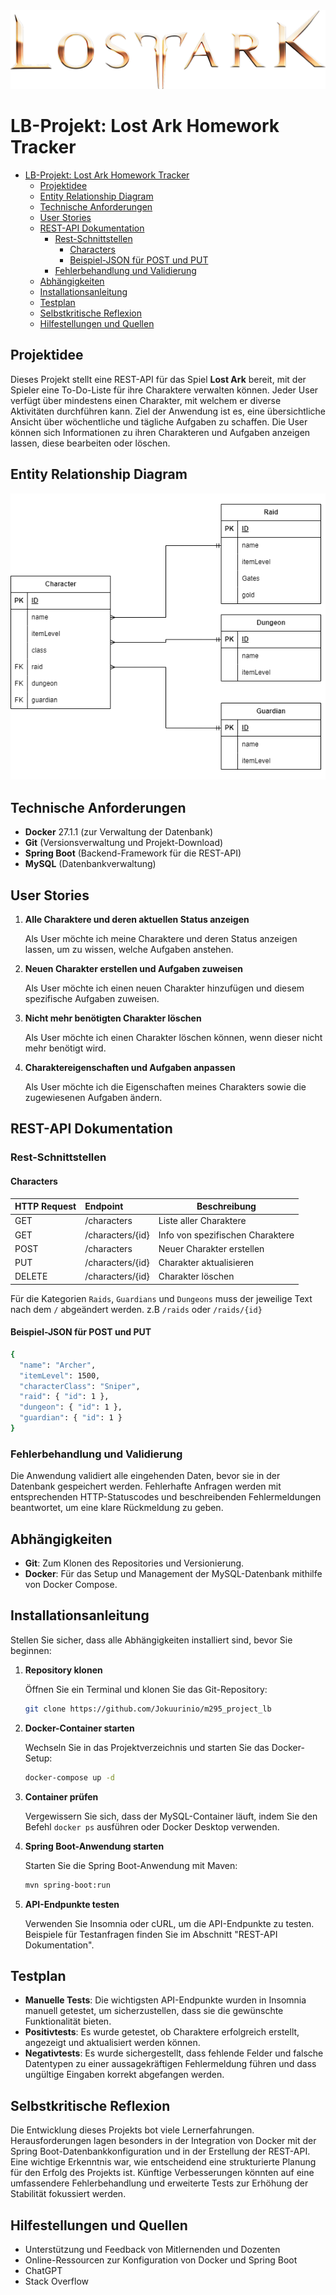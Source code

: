 <img title=** alt= "ERD" src="./resources/img/Lost_Ark_logo.png">

# LB-Projekt: Lost Ark Homework Tracker

- [LB-Projekt: Lost Ark Homework Tracker](#lb-projekt-lost-ark-homework-tracker)
  - [Projektidee](#projektidee)
  - [Entity Relationship Diagram](#entity-relationship-diagram)
  - [Technische Anforderungen](#technische-anforderungen)
  - [User Stories](#user-stories)
  - [REST-API Dokumentation](#rest-api-dokumentation)
    - [Rest-Schnittstellen](#rest-schnittstellen)
      - [Characters](#characters)
      - [Beispiel-JSON für POST und PUT](#beispiel-json-für-post-und-put)
    - [Fehlerbehandlung und Validierung](#fehlerbehandlung-und-validierung)
  - [Abhängigkeiten](#abhängigkeiten)
  - [Installationsanleitung](#installationsanleitung)
  - [Testplan](#testplan)
  - [Selbstkritische Reflexion](#selbstkritische-reflexion)
  - [Hilfestellungen und Quellen](#hilfestellungen-und-quellen)


## Projektidee

Dieses Projekt stellt eine REST-API für das Spiel **Lost Ark** bereit, mit der Spieler eine To-Do-Liste für ihre Charaktere verwalten können. Jeder User verfügt über mindestens einen Charakter, mit welchem er diverse Aktivitäten durchführen kann. Ziel der Anwendung ist es, eine übersichtliche Ansicht über wöchentliche und tägliche Aufgaben zu schaffen. Die User können sich Informationen zu ihren Charakteren und Aufgaben anzeigen lassen, diese bearbeiten oder löschen.

## Entity Relationship Diagram

<img title=** alt= "ERD" src="./resources/img/Entity Relationship Diagram.png">

## Technische Anforderungen

- **Docker** 27.1.1 (zur Verwaltung der Datenbank)
- **Git** (Versionsverwaltung und Projekt-Download)
- **Spring Boot** (Backend-Framework für die REST-API)
- **MySQL** (Datenbankverwaltung)

## User Stories

1. **Alle Charaktere und deren aktuellen Status anzeigen**

   Als User möchte ich meine Charaktere und deren Status anzeigen lassen, um zu wissen, welche Aufgaben anstehen.

2. **Neuen Charakter erstellen und Aufgaben zuweisen**

   Als User möchte ich einen neuen Charakter hinzufügen und diesem spezifische Aufgaben zuweisen.

3. **Nicht mehr benötigten Charakter löschen**

   Als User möchte ich einen Charakter löschen können, wenn dieser nicht mehr benötigt wird.

4. **Charaktereigenschaften und Aufgaben anpassen**

   Als User möchte ich die Eigenschaften meines Charakters sowie die zugewiesenen Aufgaben ändern.

## REST-API Dokumentation

### Rest-Schnittstellen
 
#### Characters
 
| HTTP Request | Endpoint   | Beschreibung                                       |
| :----------- | :--------- | -------------------------------------------------- |
| GET          | /characters      | Liste aller Charaktere                       |
| GET          | /characters/{id} | Info von spezifischen Charaktere             |
| POST         | /characters      | Neuer Charakter erstellen                    |
| PUT          | /characters/{id} | Charakter aktualisieren                      |
| DELETE       | /characters/{id} | Charakter löschen                            |

Für die Kategorien `Raids`, `Guardians` und `Dungeons` muss der jeweilige Text nach dem `/` abgeändert werden. z.B `/raids` oder `/raids/{id}`


#### Beispiel-JSON für POST und PUT

```bash
{
  "name": "Archer",
  "itemLevel": 1500,
  "characterClass": "Sniper",
  "raid": { "id": 1 },
  "dungeon": { "id": 1 },
  "guardian": { "id": 1 }
}
```

### Fehlerbehandlung und Validierung

Die Anwendung validiert alle eingehenden Daten, bevor sie in der Datenbank gespeichert werden. Fehlerhafte Anfragen werden mit entsprechenden HTTP-Statuscodes und beschreibenden Fehlermeldungen beantwortet, um eine klare Rückmeldung zu geben.

## Abhängigkeiten

- **Git**: Zum Klonen des Repositories und Versionierung.
- **Docker**: Für das Setup und Management der MySQL-Datenbank mithilfe von Docker Compose.

## Installationsanleitung

Stellen Sie sicher, dass alle Abhängigkeiten installiert sind, bevor Sie beginnen:

1. **Repository klonen**

   Öffnen Sie ein Terminal und klonen Sie das Git-Repository:

   ```bash
   git clone https://github.com/Jokuurinio/m295_project_lb
   ```

2. **Docker-Container starten**

   Wechseln Sie in das Projektverzeichnis und starten Sie das Docker-Setup:

   ```bash
   docker-compose up -d
   ```

3. **Container prüfen**

   Vergewissern Sie sich, dass der MySQL-Container läuft, indem Sie den Befehl `docker ps` ausführen oder Docker Desktop verwenden.

4. **Spring Boot-Anwendung starten**

   Starten Sie die Spring Boot-Anwendung mit Maven:

   ```bash
   mvn spring-boot:run
   ```

5. **API-Endpunkte testen**

   Verwenden Sie Insomnia oder cURL, um die API-Endpunkte zu testen. Beispiele für Testanfragen finden Sie im Abschnitt "REST-API Dokumentation".

## Testplan

- **Manuelle Tests**: Die wichtigsten API-Endpunkte wurden in Insomnia manuell getestet, um sicherzustellen, dass sie die gewünschte Funktionalität bieten.
- **Positivtests**: Es wurde getestet, ob Charaktere erfolgreich erstellt, angezeigt und aktualisiert werden können.
- **Negativtests**: Es wurde sichergestellt, dass fehlende Felder und falsche Datentypen zu einer aussagekräftigen Fehlermeldung führen und dass ungültige Eingaben korrekt abgefangen werden.

## Selbstkritische Reflexion

Die Entwicklung dieses Projekts bot viele Lernerfahrungen. Herausforderungen lagen besonders in der Integration von Docker mit der Spring Boot-Datenbankkonfiguration und in der Erstellung der REST-API. Eine wichtige Erkenntnis war, wie entscheidend eine strukturierte Planung für den Erfolg des Projekts ist. Künftige Verbesserungen könnten auf eine umfassendere Fehlerbehandlung und erweiterte Tests zur Erhöhung der Stabilität fokussiert werden.

## Hilfestellungen und Quellen

- Unterstützung und Feedback von Mitlernenden und Dozenten
- Online-Ressourcen zur Konfiguration von Docker und Spring Boot
- ChatGPT
- Stack Overflow
